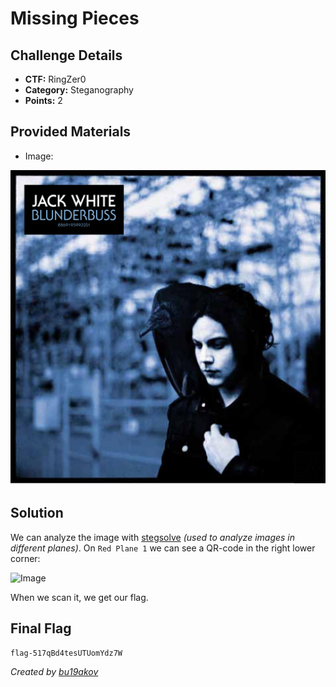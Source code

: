 # Missing Pieces

## Challenge Details 

- **CTF:** RingZer0
- **Category:** Steganography
- **Points:** 2

## Provided Materials

- Image:

![Image](./file.jpeg)


## Solution

We can analyze the image with [stegsolve](https://wiki.bi0s.in/steganography/stegsolve/) *(used to analyze images in different planes)*. On `Red Plane 1` we can see a QR-code in the right lower corner:

![Image](./red_plane_1.bmp)

When we scan it, we get our flag.

## Final Flag

`flag-517qBd4tesUTUomYdz7W`

*Created by [bu19akov](https://github.com/bu19akov)*

